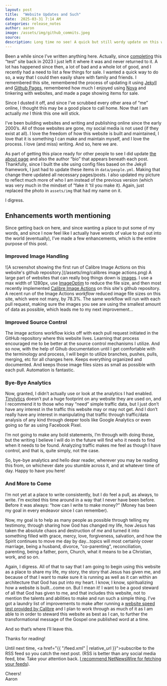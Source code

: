```yaml
---
layout: post
title:  "Website Updates and Such"
date:  2025-03-31 7:14 AM
categories: release_notes
author: aaron
image: /assets/img/github_commits.jpeg
source:
description: Long time no see! A quick but still wordy update on this website and where I think it may head.
---
```

Been a while since I’ve written anything here. Actually, since <a href="{{ 'release_notes/2023/08/11/version-one.html' | relative_url }}">completing</a> this “test” site back in 2023 I just left it where it was and never returned to it. A lot has happened since then, a lot of bad and a whole lot of good, and I recently had a need to list a few things for sale. I wanted a quick way to do so, a way that I could then easily share with family and friends. I remembered this site, remembered the process of updating it using <a href="https://jekyllrb.com" target="_blank" rel="noopener noreferrer">Jekyll</a> and <a href="https://pages.github.com" target="_blank" rel="noopener noreferrer">Github Pages</a>, remembered how much I enjoyed using <a href="https://nova.app" target="_blank" rel="noopener noreferrer">Nova</a> and tinkering with websites, and made a page showing items for sale. 

Since I dusted it off, and since I’ve scrubbed every other area of “me” online, I thought this may be a good place to call home. Now that I am actually *me* I think this one will stick. 

I’ve been building websites and writing and publishing online since the early 2000’s. All of those websites are gone, my social media is not used (if they exist at all). I love the freedom of how this website is built and maintained, I love that it is something I can make and maintain myself, and I love the process. I love (and miss) writing. And so, here we are. 

As part of getting this place ready for other people to see I did update <a href="{{ '/about/aaronaiken' | relative_url }}">the about page</a> and also the author “bio” that appears beneath each post. Thankfully, since I built the site using config files based on the Jekyll framework, I just had to update these items in `data/people.yml`. Making that change there updated all necessary pages/posts. I also updated my picture to reflect much more of who I am instead of the previous version (which was very much in the mindset of “fake it ’til you make it). Again, just replaced the photo in `assets/img` that had my name on it. 

I digress. 

## Enhancements worth mentioning
Since getting back on here, and since wanting a place to put some of my words, and since I now feel like I actually have words of value to put out into the world (eventually), I’ve made a few enhancements, which is the entire purpose of this post.

### Improved Image Handling
![A screenshot showing the first run of Calibre Image Actions on this website's github repository.](/assets/img/calibres image actions.png)
A large part of websites that can really bog things down is <a href="https://calibreapp.com/blog/compress-images-in-prs" target="_blank" rel="noopener noreferrer">images</a>. I use a max width of 1280px, use <a href="https://imageoptim.com/mac" target="_blank" rel="noopener noreferrer">ImageOptim</a> to reduce the file size, and then most recently implemented <a href="https://github.com/calibreapp/image-actions?tab=readme-ov-file" target="_blank" rel="noopener noreferrer">Calibre Image Actions</a> on this site's github repository. A recent run of the Image Actions *workflow* reduced image file sizes on this site, which were not many, by 78.3%. The same workflow will run with each pull request, making sure the images you see are using the smallest amount of data as possible, which leads me to my next improvement... 

### Improved Source Control
The image actions workflow kicks off with each pull request initiated in the GitHub repository where this website lives. Learning that process encouraged me to be better at the source control mechanisms I utilize. And so now, with the help of Gihub documentation until I get comfortable with the terminology and process, I will begin to utilize branches, pushes, pulls, merging, etc for all changes here. Keeps everything organized and documented. And keeps those image files sizes as small as possible with each pull. Automation is fantastic.

### Bye-Bye Analytics
Now, granted, I didn’t actually use or look at the analytics I had enabled. <a href="https://tinylytics.app" target="_blank" rel="noopener noreferrer">Tinylytics</a> doesn’t put a huge footprint on any website they are used on, and I recommend it to those who may “need” simple traffic data, but I just don’t have any interest in the traffic this website may or may not get. And I don’t really have any interest in manipulating that traffic through traffic/data analysis of any kind through deeper tools like Google Analytics or even going so far as using Facebook Pixel. 

I’m not going to make any bold statements, I’m through with doing those, but the writing I believe I will do in the future will find who it needs to find when it needs to be found. Analyzing traffic makes me feel as though I have control, and that is, quite simply, not the case. 

So, bye-bye analytics and hello dear reader, wherever you may be reading this from, on whichever date you stumble across it, and at whatever time of day. Happy to have you here!

### And More to Come
I’m not yet at a place to write consistently, but I do feel a pull, as always, to write. I’m excited this time around in a way that I never have been before. Before it was always: “how can I write to make money?” (Money has been my goal in every endeavor since I can remember). 

Now, my goal is to help as many people as possible through telling my testimony, through sharing how God has changed my life, how Jesus has taken the absolute chaos and destruction of *me* and turned it into something filled with grace, mercy, love, forgiveness, salvation, and how the Spirit continues to move me day by day...topics will most certainly cover marriage, being a husband, divorce, "co-parenting", reconciliation, parenting, being a father, porn, Church, what it means to be a Christian, work, and so on.

Again, I digress. All of that to say that I am going to begin using this website as a place to share my life, my story, the story that Jesus has given me, and because of that I want to make sure it is running as well as it can within an architecture that God has put into my heart. I know, I know, spiritualizing how a website is built...come on. But I mean it! I want to be a good steward of all that God has given to me, and that includes this website, not to mention the talents and abilities to make and run such a simple thing. I’ve got a laundry list of improvements to make after running a <a href="https://calibreapp.com/tools/website-speed-test" target="_blank" rel="noopener noreferrer">website speed test provided by Calibre</a> and I plan to work through as much of it as I am able to in order to steward this website as best as I can, to further the transformational message of the Gospel one published word at a time.

And so that’s where I’ll leave this.

Thanks for reading!

Until next time, <a href="{{ "/feed.xml" | relative_url }}">subscribe to the RSS feed</a> so you catch the next post. (RSS is better than any social media feed, btw. Take your attention back. <a href="https://netnewswire.com" target="_blank" rel="noopener noreferrer">I recommend NetNewsWire for fetching your feeds</a>).

Cheers!<br />
Aaron